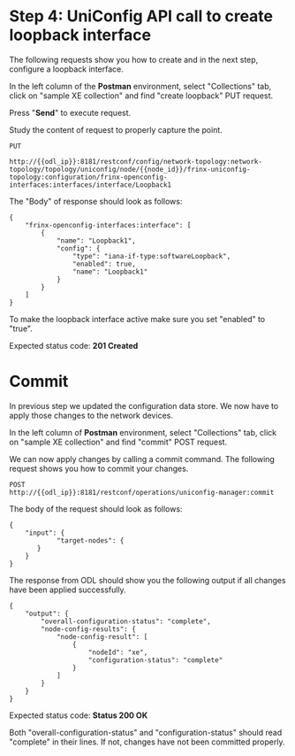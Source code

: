 # Step 4: UniConfig API call to create loopback interface 

The following requests show you how to create and in the next step, configure a loopback interface.

In the left column of the **Postman** environment, select "Collections" tab, click on "sample XE collection" and find "create loopback" PUT request.

Press "**Send**" to execute request.

Study the content of request to properly capture the point. 

```
PUT

http://{{odl_ip}}:8181/restconf/config/network-topology:network-topology/topology/uniconfig/node/{{node_id}}/frinx-uniconfig-topology:configuration/frinx-openconfig-interfaces:interfaces/interface/Loopback1
```
The "Body" of response should look as follows:

```
{
    "frinx-openconfig-interfaces:interface": [
        {
            "name": "Loopback1",
            "config": {
                "type": "iana-if-type:softwareLoopback",
                "enabled": true,
                "name": "Loopback1"
            }
        }
    ]
}
```

To make the loopback interface active make sure you set "enabled" to "true".

Expected status code: **201 Created**

# Commit 

In previous step we updated the configuration data store. We now have to apply those changes to the network devices. 

In the left column of **Postman** environment, select "Collections" tab, click on "sample XE collection" and find "commit" POST request.

We can now apply changes by calling a commit command. The following request shows you how to commit your changes. 

```
POST
http://{{odl_ip}}:8181/restconf/operations/uniconfig-manager:commit
```

The body of the request should look as follows:

```
{
	"input": {
		    "target-nodes": {
	   }
	}
}
```

The response from ODL should show you the following output if all changes have been applied successfully.

```
{
    "output": {
        "overall-configuration-status": "complete",
        "node-config-results": {
            "node-config-result": [
                {
                    "nodeId": "xe",
                    "configuration-status": "complete"
                }
            ]
        }
    }
}

```

Expected status code: **Status 200 OK**

Both "overall-configuration-status" and "configuration-status" should read "complete" in their lines. If not, changes have not been committed properly.
